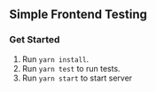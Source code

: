 ## Simple Frontend Testing

### Get Started

1. Run `yarn install`.
2. Run `yarn test` to run tests.
3. Run `yarn start` to start server
